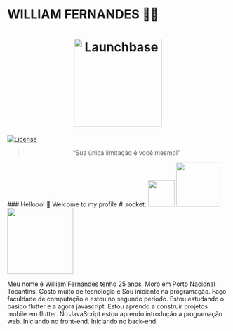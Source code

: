 

<!--### Hi there 👋[![Linkedin Badge](
**williamfernands/williamfernands** is a ✨ _special_ ✨ repository because its `README.md` (this file) appears on your GitHub profile.

Here are some ideas to get you started:

- 🔭 I’m currently working on ...
- 🌱 I’m currently learning ...
- 👯 I’m looking to collaborate on ...
- 🤔 I’m looking for help with ...
- 💬 Ask me about ...
- 📫 How to reach me: ...
- 😄 Pronouns: ...
- ⚡ Fun fact: ...
-->

# WILLIAM FERNANDES :man_technologist:
<h1 align="center">
    <img alt="Launchbase" src="https://storage.googleapis.com/golden-wind/bootcamp-launchbase/logo.png" width="200px" />
</h1>


<a href="LICENSE" >
    <img alt="License" src="https://img.shields.io/badge/license-MIT-%23F8952D">
  </a>

<blockquote align="center">“Sua única limitação é você mesmo!”</blockquote>

<p>
<a> ### Hellooo! 👋 Welcome to my profile # :rocket:  </a>
 
 
<img  src="https://lh3.googleusercontent.com/proxy/aUc71rYvKwPHHEeMMKXU-oCZy48XNXxSvg7rupeJz-f2nYxV2SJuU67EvFV8q2ymp1jeC3UtuDLKITsoM623sKoFxx86jTOOAAR2qSmXiMMYJ7l7ytYJ4M1kCn-lkDP67lW_ZfE5rL6z" width="60px">
 <img  src="https://4.bp.blogspot.com/-oHMa7P0GxnU/VUe5vTdMBxI/AAAAAAAALTw/LTEB77VmLkA/s1600/html5_css3.png" width="100px">  
<img  src="https://static.webpunks.at/uploads/2019/05/flutter-entwicklung-ios-android.png" width="150px">
</p>
Meu nome é William Fernandes tenho 25 anos, Moro em Porto Nacional Tocantins, Gosto muito de tecnologia e Sou iniciante na programação. 
Faço faculdade de computação e estou no segundo periodo.
Estou estudando o basico flutter e a agora javascript.
Estou aprendo a construir projetos mobile em flutter.
No JavaScript estou aprendo introdução a programação web.
Iniciando no front-end.
Iniciando no back-end.
